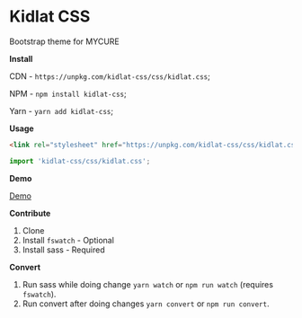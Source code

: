 # Kidlat CSS
Bootstrap theme for MYCURE

**Install**

CDN - `https://unpkg.com/kidlat-css/css/kidlat.css`;

NPM - `npm install kidlat-css`;

Yarn - `yarn add kidlat-css`;

**Usage**

```html
<link rel="stylesheet" href="https://unpkg.com/kidlat-css/css/kidlat.css">
```

```javascript
import 'kidlat-css/css/kidlat.css';
```

**Demo**

[Demo](https://mycure-inc.github.io/kidlat-css/)

**Contribute**

1. Clone
2. Install `fswatch` - Optional
3. Install sass - Required

**Convert**

1. Run sass while doing change `yarn watch` or `npm run watch` (requires `fswatch`).
2. Run convert after doing changes `yarn convert` or `npm run convert`.